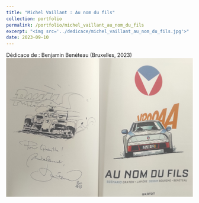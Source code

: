 ```yaml
---
title: "Michel Vaillant : Au nom du fils"
collection: portfolio
permalink: /portfolio/michel_vaillant_au_nom_du_fils
excerpt: "<img src='../dedicace/michel_vaillant_au_nom_du_fils.jpg'>"
date: 2023-09-10
---
```


Dédicace de : Benjamin Benéteau (Bruxelles, 2023)
<img src='../dedicace/michel_vaillant_au_nom_du_fils.jpg'>